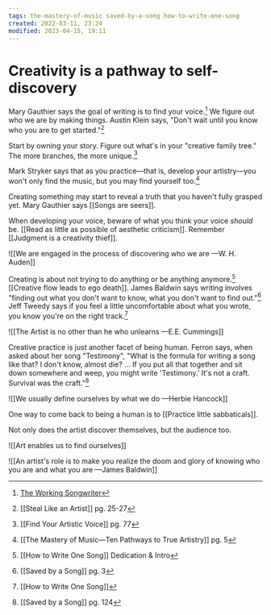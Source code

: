 ```yaml
---
tags: the-mastery-of-music saved-by-a-song how-to-write-one-song 
created: 2022-03-11, 23:24
modified: 2023-04-15, 19:11
---
```


# Creativity is a pathway to self-discovery
Mary Gauthier says the goal of writing is to find your voice.[^1] We figure out who we are by making things. Austin Klein says, "Don't wait until you know who you are to get started."[^2]

Start by owning your story. Figure out what's in your "creative family tree." The more branches, the more unique.[^3]

Mark Stryker says that as you practice—that is, develop your artistry—you won't only find the music, but you may find yourself too.[^4]

Creating something may start to reveal a truth that you haven't fully grasped yet. Mary Gauthier says [[Songs are seers]].

When developing your voice, beware of what you think your voice *should* be. [[Read as little as possible of aesthetic criticism]]. Remember [[Judgment is a creativity thief]].

![[We are engaged in the process of discovering who we are —W. H. Auden]]

Creating is about not trying to do anything or be anything anymore.[^5] [[Creative flow leads to ego death]]. James Baldwin says writing involves "finding out what you don't want to know, what you don't want to find out."[^6] Jeff Tweedy says if you feel a little uncomfortable about what you wrote, you know you're on the right track.[^7]

![[The Artist is no other than he who unlearns —E.E. Cummings]]

Creative practice is just another facet of being human. Ferron says, when asked about her song "Testimony", "What is the formula for writing a song like that? I don't know, almost die? ... If you put all that together and sit down somewhere and weep, you might write 'Testimony.' It's not a craft. Survival was the craft."[^8]

![[We usually define ourselves by what we do —Herbie Hancock]]

One way to come back to being a human is to [[Practice little sabbaticals]].

Not only does the artist discover themselves, but the audience too.

![[Art enables us to find ourselves]]

![[An artist's role is to make you realize the doom and glory of knowing who you are and what you are —James Baldwin]]

[^1]: [The Working Songwriter](https://theworkingsongwriter.com/episodes-1/2021/7/15/episode-116-mary-gauthier)
[^2]: [[Steal Like an Artist]] pg. 25-27
[^3]: [[Find Your Artistic Voice]] pg. 77
[^4]: [[The Mastery of Music—Ten Pathways to True Artistry]] pg. 5
[^5]: [[How to Write One Song]] Dedication & Intro
[^6]: [[Saved by a Song]] pg. 3
[^7]: [[How to Write One Song]]
[^8]: [[Saved by a Song]] pg. 124